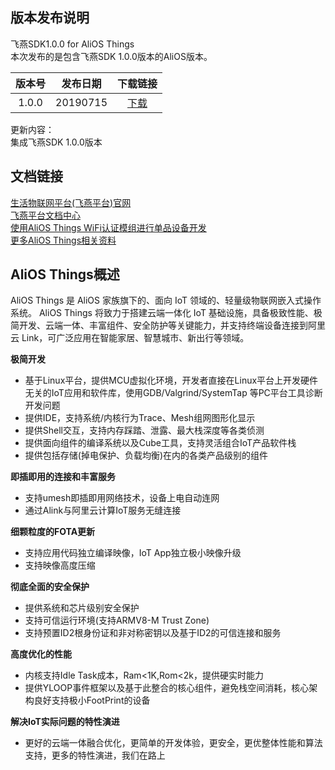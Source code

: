 ## 版本发布说明
飞燕SDK1.0.0 for AliOS Things  
本次发布的是包含飞燕SDK 1.0.0版本的AliOS版本。

版本号 | 发布日期 | 下载链接 | 
:-: | :-: | :-: |
1.0.0 | 20190715 | [下载](https://code.aliyun.com/living_platform/feiyan_sdk_for_alios/repository/archive.zip?ref=rel_1.0.0 "飞燕1.0.0版本") | 
更新内容：  
集成飞燕SDK 1.0.0版本

## 文档链接
[生活物联网平台(飞燕平台)官网](https://iot.aliyun.com/products/livinglink)  
[飞燕平台文档中心](https://living.aliyun.com/doc#index.html)  
[使用AliOS Things WiFi认证模组进行单品设备开发](https://living.aliyun.com/doc?#certificated_wifi.html)  
[更多AliOS Things相关资料](https://github.com/alibaba/AliOS-Things/wiki)


## AliOS Things概述

AliOS Things 是 AliOS 家族旗下的、面向 IoT 领域的、轻量级物联网嵌入式操作系统。 AliOS Things 将致力于搭建云端一体化 IoT 基础设施，具备极致性能、极简开发、云端一体、丰富组件、安全防护等关键能力，并支持终端设备连接到阿里云 Link，可广泛应用在智能家居、智慧城市、新出行等领域。

**极简开发**  

- 基于Linux平台，提供MCU虚拟化环境，开发者直接在Linux平台上开发硬件无关的IoT应用和软件库，使用GDB/Valgrind/SystemTap 等PC平台工具诊断开发问题
- 提供IDE，支持系统/内核行为Trace、Mesh组网图形化显示  
- 提供Shell交互，支持内存踩踏、泄露、最大栈深度等各类侦测  
- 提供面向组件的编译系统以及Cube工具，支持灵活组合IoT产品软件栈  
- 提供包括存储(掉电保护、负载均衡)在内的各类产品级别的组件

**即插即用的连接和丰富服务**  

- 支持umesh即插即用网络技术，设备上电自动连网  
- 通过Alink与阿里云计算IoT服务无缝连接

**细颗粒度的FOTA更新**  

- 支持应用代码独立编译映像，IoT App独立极小映像升级  
- 支持映像高度压缩

**彻底全面的安全保护**

- 提供系统和芯片级别安全保护  
- 支持可信运行环境(支持ARMV8-M Trust Zone)  
- 支持预置ID2根身份证和非对称密钥以及基于ID2的可信连接和服务

**高度优化的性能**

- 内核支持Idle Task成本，Ram<1K,Rom<2k，提供硬实时能力  
- 提供YLOOP事件框架以及基于此整合的核心组件，避免栈空间消耗，核心架构良好支持极小FootPrint的设备

**解决IoT实际问题的特性演进**

- 更好的云端一体融合优化，更简单的开发体验，更安全，更优整体性能和算法支持，更多的特性演进，我们在路上  
